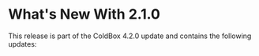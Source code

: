 # What's New With 2.1.0

This release is part of the ColdBox 4.2.0 update and contains the following updates:
